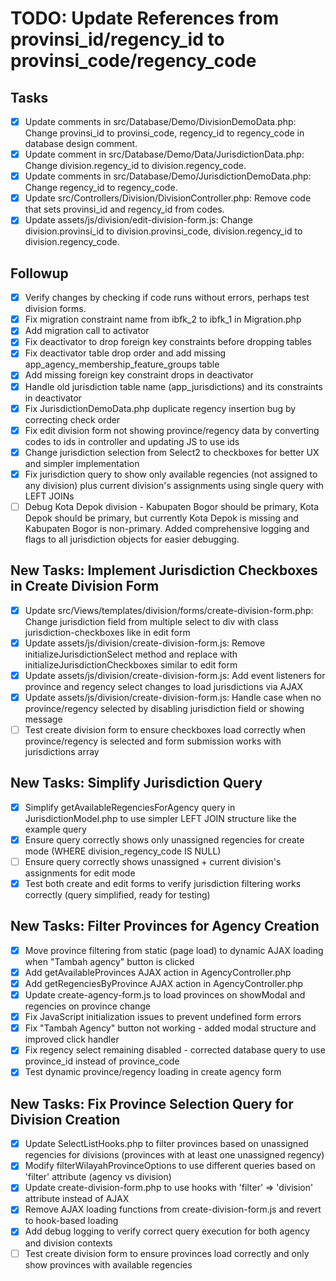 # TODO: Update References from provinsi_id/regency_id to provinsi_code/regency_code

## Tasks
- [x] Update comments in src/Database/Demo/DivisionDemoData.php: Change provinsi_id to provinsi_code, regency_id to regency_code in database design comment.
- [x] Update comment in src/Database/Demo/Data/JurisdictionData.php: Change division.regency_id to division.regency_code.
- [x] Update comments in src/Database/Demo/JurisdictionDemoData.php: Change regency_id to regency_code.
- [x] Update src/Controllers/Division/DivisionController.php: Remove code that sets provinsi_id and regency_id from codes.
- [x] Update assets/js/division/edit-division-form.js: Change division.provinsi_id to division.provinsi_code, division.regency_id to division.regency_code.

## Followup
- [x] Verify changes by checking if code runs without errors, perhaps test division forms.
- [x] Fix migration constraint name from ibfk_2 to ibfk_1 in Migration.php
- [x] Add migration call to activator
- [x] Fix deactivator to drop foreign key constraints before dropping tables
- [x] Fix deactivator table drop order and add missing app_agency_membership_feature_groups table
- [x] Add missing foreign key constraint drops in deactivator
- [x] Handle old jurisdiction table name (app_jurisdictions) and its constraints in deactivator
- [x] Fix JurisdictionDemoData.php duplicate regency insertion bug by correcting check order
- [x] Fix edit division form not showing province/regency data by converting codes to ids in controller and updating JS to use ids
- [x] Change jurisdiction selection from Select2 to checkboxes for better UX and simpler implementation
- [x] Fix jurisdiction query to show only available regencies (not assigned to any division) plus current division's assignments using single query with LEFT JOINs
- [ ] Debug Kota Depok division - Kabupaten Bogor should be primary, Kota Depok should be primary, but currently Kota Depok is missing and Kabupaten Bogor is non-primary. Added comprehensive logging and flags to all jurisdiction objects for easier debugging.

## New Tasks: Implement Jurisdiction Checkboxes in Create Division Form
- [x] Update src/Views/templates/division/forms/create-division-form.php: Change jurisdiction field from multiple select to div with class jurisdiction-checkboxes like in edit form
- [x] Update assets/js/division/create-division-form.js: Remove initializeJurisdictionSelect method and replace with initializeJurisdictionCheckboxes similar to edit form
- [x] Update assets/js/division/create-division-form.js: Add event listeners for province and regency select changes to load jurisdictions via AJAX
- [x] Update assets/js/division/create-division-form.js: Handle case when no province/regency selected by disabling jurisdiction field or showing message
- [ ] Test create division form to ensure checkboxes load correctly when province/regency is selected and form submission works with jurisdictions array

## New Tasks: Simplify Jurisdiction Query
- [x] Simplify getAvailableRegenciesForAgency query in JurisdictionModel.php to use simpler LEFT JOIN structure like the example query
- [x] Ensure query correctly shows only unassigned regencies for create mode (WHERE division_regency_code IS NULL)
- [ ] Ensure query correctly shows unassigned + current division's assignments for edit mode
- [x] Test both create and edit forms to verify jurisdiction filtering works correctly (query simplified, ready for testing)

## New Tasks: Filter Provinces for Agency Creation
- [x] Move province filtering from static (page load) to dynamic AJAX loading when "Tambah agency" button is clicked
- [x] Add getAvailableProvinces AJAX action in AgencyController.php
- [x] Add getRegenciesByProvince AJAX action in AgencyController.php
- [x] Update create-agency-form.js to load provinces on showModal and regencies on province change
- [x] Fix JavaScript initialization issues to prevent undefined form errors
- [x] Fix "Tambah Agency" button not working - added modal structure and improved click handler
- [x] Fix regency select remaining disabled - corrected database query to use province_id instead of province_code
- [x] Test dynamic province/regency loading in create agency form

## New Tasks: Fix Province Selection Query for Division Creation
- [x] Update SelectListHooks.php to filter provinces based on unassigned regencies for divisions (provinces with at least one unassigned regency)
- [x] Modify filterWilayahProvinceOptions to use different queries based on 'filter' attribute (agency vs division)
- [x] Update create-division-form.php to use hooks with 'filter' => 'division' attribute instead of AJAX
- [x] Remove AJAX loading functions from create-division-form.js and revert to hook-based loading
- [x] Add debug logging to verify correct query execution for both agency and division contexts
- [ ] Test create division form to ensure provinces load correctly and only show provinces with available regencies
